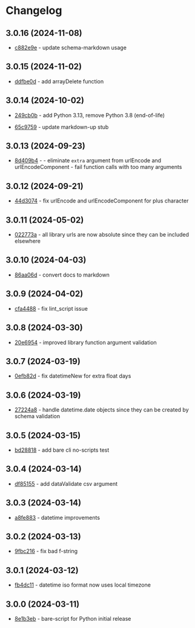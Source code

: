 # Changelog

## 3.0.16 (2024-11-08)

- [c882e9e](https://github.com/craigahobbs/bare-script-py/commit/c882e9e) - update schema-markdown usage

## 3.0.15 (2024-11-02)

- [ddfbe0d](https://github.com/craigahobbs/bare-script-py/commit/ddfbe0d) - add arrayDelete function

## 3.0.14 (2024-10-02)

- [249cb0b](https://github.com/craigahobbs/bare-script-py/commit/249cb0b) - add Python 3.13, remove Python 3.8 \(end-of-life\)

- [65c9759](https://github.com/craigahobbs/bare-script-py/commit/65c9759) - update markdown-up stub

## 3.0.13 (2024-09-23)

- [8d409b4](https://github.com/craigahobbs/bare-script-py/commit/8d409b4) - - eliminate `extra` argument from urlEncode and urlEncodeComponent - fail function calls with too many arguments

## 3.0.12 (2024-09-21)

- [44d3074](https://github.com/craigahobbs/bare-script-py/commit/44d3074) - fix urlEncode and urlEncodeComponent for plus character

## 3.0.11 (2024-05-02)

- [022773a](https://github.com/craigahobbs/bare-script-py/commit/022773a) - all library urls are now absolute since they can be included elsewhere

## 3.0.10 (2024-04-03)

- [86aa06d](https://github.com/craigahobbs/bare-script-py/commit/86aa06d) - convert docs to markdown

## 3.0.9 (2024-04-02)

- [cfa4488](https://github.com/craigahobbs/bare-script-py/commit/cfa4488) - fix lint_script issue

## 3.0.8 (2024-03-30)

- [20e6954](https://github.com/craigahobbs/bare-script-py/commit/20e6954) - improved library function argument validation

## 3.0.7 (2024-03-19)

- [0efb82d](https://github.com/craigahobbs/bare-script-py/commit/0efb82d) - fix datetimeNew for extra float days

## 3.0.6 (2024-03-19)

- [27224a8](https://github.com/craigahobbs/bare-script-py/commit/27224a8) - handle datetime.date objects since they can be created by schema validation

## 3.0.5 (2024-03-15)

- [bd28818](https://github.com/craigahobbs/bare-script-py/commit/bd28818) - add bare cli no-scripts test

## 3.0.4 (2024-03-14)

- [df85155](https://github.com/craigahobbs/bare-script-py/commit/df85155) - add dataValidate csv argument

## 3.0.3 (2024-03-14)

- [a8fe883](https://github.com/craigahobbs/bare-script-py/commit/a8fe883) - datetime improvements

## 3.0.2 (2024-03-13)

- [9fbc216](https://github.com/craigahobbs/bare-script-py/commit/9fbc216) - fix bad f-string

## 3.0.1 (2024-03-12)

- [fb4dc11](https://github.com/craigahobbs/bare-script-py/commit/fb4dc11) - datetime iso format now uses local timezone

## 3.0.0 (2024-03-11)

- [8e1b3eb](https://github.com/craigahobbs/bare-script-py/commit/8e1b3eb) - bare-script for Python initial release

